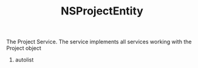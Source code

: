 ﻿---
uid: crmscript_ref_NSProjectEntity
title: NSProjectEntity
intellisense: Void.NSProjectEntity
keywords: NSProjectEntity
so.topic: reference
---

The Project Service. The service implements all services working with the Project object

1. autolist 

